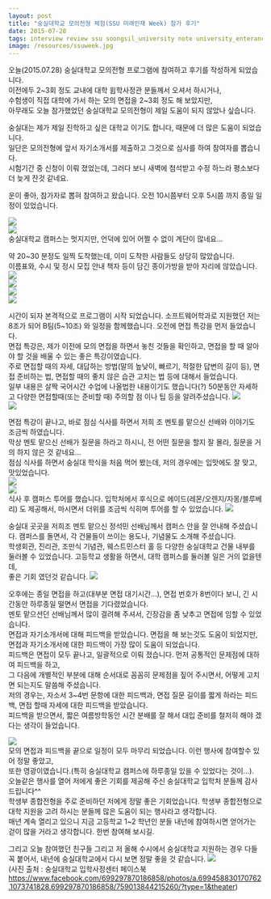 ```yaml
---
layout: post
title: "숭실대학교 모의전형 체험(SSU 미래인재 Week) 참가 후기"
date: 2015-07-28
tags: interview review ssu soongsil_university note university_enterance
image: /resources/ssuweek.jpg
---
```


오늘(2015.07.28) 숭실대학교 모의전형 프로그램에 참여하고 후기를 작성하게 되었습니다.<br>
이전에두 2~3회 정도 교내에 대학 윕학사정관 분들께서 오셔서 하시거나,<br>
수험생이 직접 대학에 가서 하는 모의 면접을 2~3회 정도 해 보았지만, <br>
아무래도 오늘 참가했었던 숭실대학교 모의전형이 제일 도움이 되지 않았나 싶습니다.

숭실대는 제가 제일 진학하고 싶은 대학교 이기도 합니다, 때문에 더 많은 도움이 되었습니다.<br>
일단은 모의전형에 앞서 자기소개서를 제출하고 그것으로 심사를 하여 참여자를 뽑습니다.<br>
시험기간 중 신청이 이뤄 졌었는데, 그러다 보니 새벽에 첨석받고 수정 하느라 평소보다 더 늦게 잔것 같네요.<br>

운이 좋아, 참가자로 뽑혀 참여하고 왔습니다. 오전 10시쯤부터 오후 5시쯤 까지 종일 일정이 있었습니다.

<img src="/resources/ssuweek0.jpg"><br>
<img src="/resources/ssuweek1.jpg"><br>
숭실대학교 캠퍼스는 멋지지만, 언덕에 있어 어쩔 수 없이 계단이 많네요...

약 20~30 분정도 일찍 도착했는데, 이미 도착한 사람들도 상당히 많았습니다.<br>
이름표와, 수시 및 정시 모집 안내 책자 등이 담긴 종이가방을 받아 자리에 않았습니다.
<img src="/resources/ssuweek2.jpg"><br>
<img src="/resources/ssuweek3.jpg"><br>
<img src="/resources/ssuweek4.jpg"><br>
<img src="/resources/ssuweek5.jpg"><br>

시간이 되자 본격적으로 프로그램이 시작 되었습니다. 소프트웨어학과로 지원했던 저는 8조가 되어 B팀(5~10조) 와 일정을 함께했습니다. 오전에 면접 특강을 먼저 들었습니다.<br>
면접 특강은, 제가 이전에 모의 면접을 하면서 놓친 것들을 확인하고, 면접을 할 때 알아야 할 것을 배울 수 있는 좋은 특강이였습니다.<br>
주로 면접할 때의 자세, 대답하는 방법(말의 높낮이, 빠르기, 적절한 답변의 길이 등), 면접 준비하는 법, 면접할 때의 좋치 않은 습관 고치는 법 등에 대해서 들었습니다.<br>
일부 내용은 살짝 국어시간 수업에 나올법한 내용이기도 했습니다(?) 50분동안 자세하고 다양한 면접할때(또는 준비할 때) 주의할 점 이나 팁 등을 알려주셨습니다.
<img src="/resources/ssuweek6.jpg"><br>
<img src="/resources/ssuweek7.jpg"><br>

면접 특강이 끝나고, 바로 점심 식사를 하면서 저희 조 멘토를 맡으신 선배와 이야기도 조금씩 하였습니다.<br>
막상 멘토 맡으신 선배가 질문을 하라고 하시니, 전 어떤 질문을 할지 잘 몰라, 질문을 거의 하지 않은 것 같네요...<br>
점심 식사를 하면서 숭실대 학식을 처음 먹어 봤는데, 저의 경우에는 입맛에도 잘 맞고, 맛있었습니다.<br>
<img src="/resources/ssuweek8.jpg"><br>
<img src="/resources/ssuweek9.jpg"><br>
식사 후 캠퍼스 투어를 했습니다. 입학처에서 후식으로 에이드(레몬/오렌지/자몽/블루베리) 도 제공해서, 마시면서 더위를 조금씩 식히며 투어를 할 수 있었습니다.
<img src="/resources/ssuweek10.jpg"><br>

숭실대 곳곳을 저희조 멘토 맡으신 정석민 선배님께서 캠퍼스 안을 잘 안내해 주셨습니다. 캠퍼스를 돌면서, 각 건물들이 쓰이는 용도나, 기념물도 소개해 주셨습니다.<br>
학생회관, 진리관, 조만식 기념관, 웨스트민스터 홀 등 다양한 숭실대학교 건물 내부를 둘러볼 수 있었습니다. 고등학교 생활을 하면서, 대학 캠퍼스를 둘러볼 일은 거의 없을텐데,<br>
좋은 기회 였던것 같습니다.
<img src="/resources/ssuweek11.jpg"><br>

오후에는 종일 면접을 하고(대부분 면접 대기시간...), 면접 번호가 8번이다 보니, 긴 시간동안 하루종일 떨면서 면접을 기다렸었습니다.<br>
멘토 맡으션던 선배님께서 많이 결려해 주셔서, 긴장감을 좀 낮추고 면접에 임할 수 있었습니다.<br>
면접과 자기소개서에 대해 피드백을 받았습니다. 면접을 해 보는것도 도움이 되었지만, 면접과 자기소개서에 대한 피드백이 가장 많이 도움이 되었습니다.<br>
피드백은 면접이 모두 끝나고, 일괄적으로 이뤄 졌습니다. 먼저 공통적인 문제점에 대하여 피드백을 하고,<br>
그 다음에 개별적인 부분에 대해 순서대로 꼼꼼히 문제점을 짚어 주시면서, 어떻게 고치면 되는지도 말씀해 주셨습니다.<br>
저의 경우는, 자소서 3~4번 문항에 대한 피드백과, 면접 질문 길이를 짧게 하라는 피드백, 면접 할때 자세에 대한 피드백을 받았습니다.<br>
피드백을 받으면서, 짧은 여름방학동안 시간 분배를 잘 해서 대입 준비를 철저히 해야 겠다는 생각이 들었습니다.

<img src="/resources/ssuweek12.jpg"><br>
모의 면접과 피드백을 끝으로 일정이 모두 마무리 되었습니다. 이런 행사에 참여할수 있어 정말 좋았고,<br>
또한 영광이였습니다.(특히 숭실대학교 캠퍼스에 하루종일 있을 수 있었다는 것이...).<br>
오늘같은 행사를 열어 저에게 좋은 기회를 제공해 주신 숭실대학교 입학처 분들께 감사 드립니다^^<br>
학생부 종합전형을 주로 준비하던 저에게 정말 좋은 기회었습니다. 학생부 종합전형으로 대학 지원을 고려 하시는 분들께 많은 도움이 되는 행사라고 생각합니다.<br>
매년 계속 열리고 있으니 지금 고등학교 1~2 학년인 분들 내년에 참여하시면 얻어가는 걷이 많을 거라고 생각합니다. 한번 참여해 보시길.

그리고 오늘 참여했던 친구들 그리고 저 올해 수시에서 숭실대학교 지원하는 경우 다들 꼭 붙어서, 내년에 숭실대학교에서 다시 보면 정말 좋을 것 같습니다.
<img src="/resources/ssuweek13.jpg"><br>
(사진 출처 : 숭실대학교 입학사정센터 페이스북 https://www.facebook.com/699297870186858/photos/a.699458830170762.1073741828.699297870186858/759013844215260/?type=1&theater)
